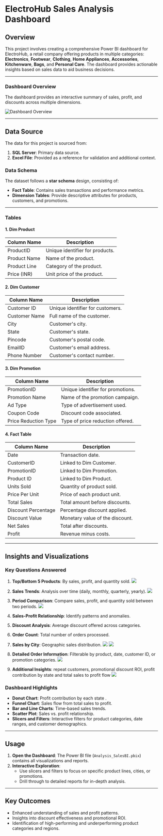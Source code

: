 # **ElectroHub Sales Analysis Dashboard**

## **Overview**
This project involves creating a comprehensive Power BI dashboard for ElectroHub, a retail company offering products in multiple categories: **Electronics**, **Footwear**, **Clothing**, **Home Appliances**, **Accessories**, **Kitchenware**, **Bags**, and **Personal Care**. The dashboard provides actionable insights based on sales data to aid business decisions.

---

### **Dashboard Overview**
The dashboard provides an interactive summary of sales, profit, and discounts across multiple dimensions.

![Dashboard Overview](Images/dashboard.PNG)

---

## **Data Source**
The data for this project is sourced from:
1. **SQL Server**: Primary data source.
2. **Excel File**: Provided as a reference for validation and additional context.

### **Data Schema**
The dataset follows a **star schema** design, consisting of:
- **Fact Table**: Contains sales transactions and performance metrics.
- **Dimension Tables**: Provide descriptive attributes for products, customers, and promotions.

---

### **Tables**
#### 1. **Dim Product**
| Column Name       | Description                           |
|-------------------|---------------------------------------|
| ProductID         | Unique identifier for products.       |
| Product Name      | Name of the product.                  |
| Product Line      | Category of the product.              |
| Price (INR)       | Unit price of the product.            |

#### 2. **Dim Customer**
| Column Name       | Description                           |
|-------------------|---------------------------------------|
| Customer ID       | Unique identifier for customers.      |
| Customer Name     | Full name of the customer.            |
| City              | Customer's city.                     |
| State             | Customer's state.                    |
| Pincode           | Customer's postal code.              |
| EmailID           | Customer's email address.            |
| Phone Number      | Customer's contact number.           |

#### 3. **Dim Promotion**
| Column Name        | Description                          |
|--------------------|--------------------------------------|
| PromotionID        | Unique identifier for promotions.    |
| Promotion Name     | Name of the promotion campaign.      |
| Ad Type            | Type of advertisement used.          |
| Coupon Code        | Discount code associated.            |
| Price Reduction Type | Type of price reduction offered.    |

#### 4. **Fact Table**
| Column Name          | Description                        |
|----------------------|------------------------------------|
| Date                 | Transaction date.                  |
| CustomerID           | Linked to Dim Customer.            |
| PromotionID          | Linked to Dim Promotion.           |
| Product ID           | Linked to Dim Product.             |
| Units Sold           | Quantity of product sold.          |
| Price Per Unit       | Price of each product unit.        |
| Total Sales          | Total amount before discounts.     |
| Discount Percentage  | Percentage discount applied.       |
| Discount Value       | Monetary value of the discount.    |
| Net Sales            | Total after discounts.             |
| Profit               | Revenue minus costs.               |

---

## **Insights and Visualizations**
### **Key Questions Answered**
1. **Top/Bottom 5 Products**: By sales, profit, and quantity sold.
   ![](Images/top_bottom5.PNG)
2. **Sales Trends**: Analysis over time (daily, monthly, quarterly, yearly).
   ![](Images/trend_analysis.PNG)
3. **Period Comparison**: Compare sales, profit, and quantity sold between two periods.
   ![](Images/data_range_dax.PNG)
4. **Sales-Profit Relationship**: Identify patterns and anomalies.
5. **Discount Analysis**: Average discount offered across categories.
6. **Order Count**: Total number of orders processed.
7. **Sales by City**: Geographic sales distribution.
  ![](Images/location_filter.PNG)
  ![](Images/sales_by_region.PNG)
8. **Detailed Order Information**: Filterable by product, date, customer ID, or promotion categories.
  ![](Images/table_analysis.PNG)

9. **Additional Insights**: repeat customers, promotional discount ROI, profit contribution by state and total sales to profit flow
![](Images/additional_insights.PNG)

### **Dashboard Highlights**
- **Donut Chart**: Profit contribution by each state .
- **Funnel Chart**: Sales flow from total sales to profit.
- **Bar and Line Charts**: Time-based sales trends.
- **Scatter Plot**: Sales vs. profit relationship.
- **Slicers and Filters**: Interactive filters for product categories, date ranges, and customer demographics.

---

## **Usage**
1. **Open the Dashboard**: The Power BI file (`Analysis_SalesBI.pbix`) contains all visualizations and reports.
2. **Interactive Exploration**:
   - Use slicers and filters to focus on specific product lines, cities, or promotions.
   - Drill through to detailed reports for in-depth analysis.

---

## **Key Outcomes**
- Enhanced understanding of sales and profit patterns.
- Insights into discount effectiveness and promotional ROI.
- Identification of high-performing and underperforming product categories and regions.

